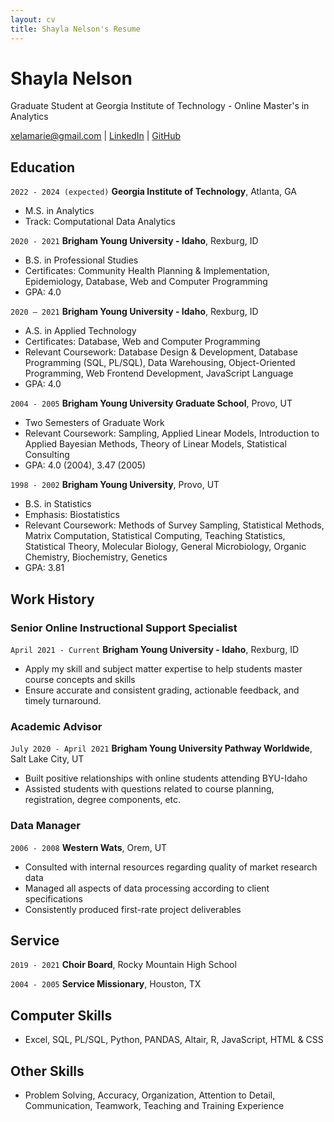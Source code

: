 ```yaml
---
layout: cv
title: Shayla Nelson's Resume
---
```

# Shayla Nelson
Graduate Student at Georgia Institute of Technology - Online Master's in Analytics

<div id="webaddress">
<a href="xelamarie@gmail.com">xelamarie@gmail.com</a>
| <a href="https://www.linkedin.com/in/shayla-nelson-306634211/">LinkedIn</a>
| <a href="https://github.com/xelamarie">GitHub</a>
</div>

## Education

`2022 - 2024 (expected)`
__Georgia Institute of Technology__, Atlanta, GA
- M.S. in Analytics
- Track: Computational Data Analytics 

`2020 - 2021`
__Brigham Young University - Idaho__, Rexburg, ID
- B.S. in Professional Studies
- Certificates: Community Health Planning & Implementation, Epidemiology, Database, Web and Computer Programming
- GPA: 4.0

`2020 – 2021`
__Brigham Young University - Idaho__, Rexburg, ID
- A.S. in Applied Technology
- Certificates: Database, Web and Computer Programming
- Relevant Coursework: Database Design & Development, Database Programming (SQL, PL/SQL), Data Warehousing, Object-Oriented Programming, Web Frontend Development, JavaScript Language
- GPA: 4.0

`2004 - 2005`
__Brigham Young University Graduate School__, Provo, UT
- Two Semesters of Graduate Work
- Relevant Coursework: Sampling, Applied Linear Models, Introduction to Applied Bayesian Methods, Theory of Linear Models, Statistical Consulting
- GPA: 4.0 (2004), 3.47 (2005)

`1998 - 2002`
__Brigham Young University__, Provo, UT
- B.S. in Statistics
- Emphasis: Biostatistics
- Relevant Coursework: Methods of Survey Sampling, Statistical Methods, Matrix Computation, Statistical Computing, Teaching Statistics, Statistical Theory, Molecular Biology, General Microbiology, Organic Chemistry, Biochemistry, Genetics
- GPA: 3.81



## Work History

### Senior Online Instructional Support Specialist

`April 2021 - Current`
__Brigham Young University - Idaho__, Rexburg, ID
- Apply my skill and subject matter expertise to help students master course concepts and skills
- Ensure accurate and consistent grading, actionable feedback, and timely turnaround.

### Academic Advisor

`July 2020 - April 2021`
__Brigham Young University Pathway Worldwide__, Salt Lake City, UT
- Built positive relationships with online students attending BYU-Idaho
- Assisted students with questions related to course planning, registration, degree components, etc.

### Data Manager

`2006 - 2008`
__Western Wats__, Orem, UT
- Consulted with internal resources regarding quality of market research data
- Managed all aspects of data processing according to client specifications
- Consistently produced first-rate project deliverables


## Service

`2019 - 2021`
__Choir Board__, Rocky Mountain High School


`2004 - 2005`
__Service Missionary__, Houston, TX

## Computer Skills
- Excel, SQL, PL/SQL, Python, PANDAS, Altair, R, JavaScript, HTML & CSS


## Other Skills
- Problem Solving, Accuracy, Organization, Attention to Detail, Communication, Teamwork, Teaching and Training Experience



